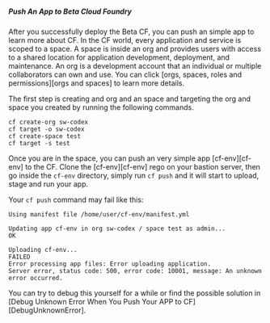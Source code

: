 ##### Push An App to Beta Cloud Foundry

After you successfully deploy the Beta CF, you can push an simple app to learn more about CF. In the CF world, every application and service is scoped to a space. A space is inside an org and provides users with access to a shared location for application development, deployment, and maintenance. An org is a development account that an individual or multiple collaborators can own and use. You can click [orgs, spaces, roles and permissions][orgs and spaces] to learn more  details.

The first step is creating and org and an space and targeting the org and space you created by running the following commands.

```
cf create-org sw-codex
cf target -o sw-codex
cf create-space test
cf target -s test

```

Once you are in the space, you can push an very simple app [cf-env][cf-env]  to the CF. Clone the [cf-env][cf-env]  rego on your bastion server, then go inside the `cf-env` directory, simply run `cf push` and it will start to upload, stage and run your app.

Your `cf push` command may fail like this:

```
Using manifest file /home/user/cf-env/manifest.yml

Updating app cf-env in org sw-codex / space test as admin...
OK

Uploading cf-env...
FAILED
Error processing app files: Error uploading application.
Server error, status code: 500, error code: 10001, message: An unknown error occurred.

```
You can try to debug this yourself for a while or find the possible solution in [Debug Unknown Error When You Push Your APP to CF][DebugUnknownError].
